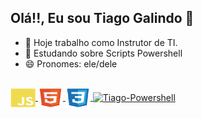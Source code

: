 ## Olá!!, Eu sou Tiago Galindo 👋
- 🔭 Hoje trabalho como Instrutor de TI.
- 🌱 Estudando sobre Scripts Powershell
- 😄 Pronomes: ele/dele

<div style="display: inline_block"><br>
  <a style="link:none" link href="https://github.com/TiagoGalindo40">
  <img align="center" alt="Tiago-Js" height="30" width="40" src="https://raw.githubusercontent.com/devicons/devicon/master/icons/javascript/javascript-plain.svg">
  <img align="center" alt="Tiago-HTML" height="30" width="40" src="https://raw.githubusercontent.com/devicons/devicon/master/icons/html5/html5-original.svg">
  <img align="center" alt="Tiago-CSS" height="30" width="40" src="https://raw.githubusercontent.com/devicons/devicon/master/icons/css3/css3-original.svg">
  <img align="center" alt="Tiago-Powershell" height="30" width="40" src="https://cdn.jsdelivr.net/gh/devicons/devicon@latest/icons/powershell/powershell-original.svg"/>
   </a>
</div>

